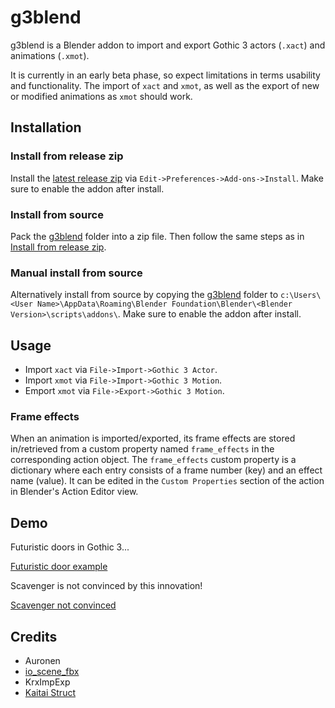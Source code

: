 # g3blend
g3blend is a Blender addon to import and export Gothic 3 actors (`.xact`) and animations (`.xmot`).

It is currently in an early beta phase, so expect limitations in terms usability and functionality.
The import of `xact` and `xmot`, as well as the export of new or modified animations as `xmot` should work.

## Installation
### Install from release zip
Install the [latest release zip](https://github.com/georgeto/g3blend/releases/latest) via `Edit->Preferences->Add-ons->Install`.
Make sure to enable the addon after install.

### Install from source
Pack the [g3blend](./g3blend) folder into a zip file.
Then follow the same steps as in [Install from release zip](#install-from-release-zip).

### Manual install from source
Alternatively install from source by copying the [g3blend](./g3blend) folder to `c:\Users\<User Name>\AppData\Roaming\Blender Foundation\Blender\<Blender Version>\scripts\addons\`.
Make sure to enable the addon after install.

## Usage
- Import `xact` via `File->Import->Gothic 3 Actor`.
- Import `xmot` via  `File->Import->Gothic 3 Motion`.
- Emport `xmot` via  `File->Export->Gothic 3 Motion`.

### Frame effects
When an animation is imported/exported, its frame effects are stored in/retrieved from a custom property named `frame_effects` in the corresponding action object.
The `frame_effects` custom property is a dictionary where each entry consists of a frame number (key) and an effect name (value).
It can be edited in the `Custom Properties` section of the action in Blender's Action Editor view.

## Demo
Futuristic doors in Gothic 3...

[Futuristic door example](https://github.com/georgeto/g3blend/assets/9250103/566755c9-1cc9-40cc-a89f-fd79012edbf5)

Scavenger is not convinced by this innovation!

[Scavenger not convinced](https://github.com/georgeto/g3blend/assets/9250103/0bb1a116-454b-4e1d-9cc6-bb423442dc6d)

## Credits
* Auronen
* [io_scene_fbx](https://projects.blender.org/blender/blender-addons/src/branch/main/io_scene_fbx)
* KrxImpExp
* [Kaitai Struct](https://doc.kaitai.io/)
